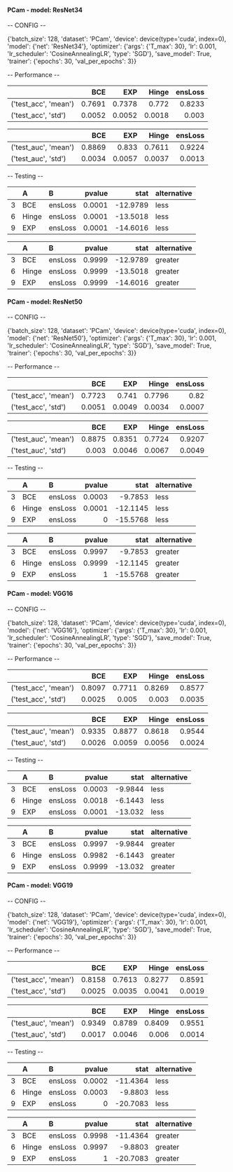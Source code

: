 #### PCam - model: ResNet34 ####


-- CONFIG --

{'batch_size': 128,
 'dataset': 'PCam',
 'device': device(type='cuda', index=0),
 'model': {'net': 'ResNet34'},
 'optimizer': {'args': {'T_max': 30},
               'lr': 0.001,
               'lr_scheduler': 'CosineAnnealingLR',
               'type': 'SGD'},
 'save_model': True,
 'trainer': {'epochs': 30,
             'val_per_epochs': 3}}

-- Performance --

|                      |    BCE |    EXP |   Hinge |   ensLoss |
|:---------------------|-------:|-------:|--------:|----------:|
| ('test_acc', 'mean') | 0.7691 | 0.7378 |  0.772  |    0.8233 |
| ('test_acc', 'std')  | 0.0052 | 0.0052 |  0.0018 |    0.003  |


|                      |    BCE |    EXP |   Hinge |   ensLoss |
|:---------------------|-------:|-------:|--------:|----------:|
| ('test_auc', 'mean') | 0.8869 | 0.833  |  0.7611 |    0.9224 |
| ('test_auc', 'std')  | 0.0034 | 0.0057 |  0.0037 |    0.0013 |

-- Testing --

|    | A     | B       |   pvalue |     stat | alternative   |
|---:|:------|:--------|---------:|---------:|:--------------|
|  3 | BCE   | ensLoss |   0.0001 | -12.9789 | less          |
|  6 | Hinge | ensLoss |   0.0001 | -13.5018 | less          |
|  9 | EXP   | ensLoss |   0.0001 | -14.6016 | less          |


|    | A     | B       |   pvalue |     stat | alternative   |
|---:|:------|:--------|---------:|---------:|:--------------|
|  3 | BCE   | ensLoss |   0.9999 | -12.9789 | greater       |
|  6 | Hinge | ensLoss |   0.9999 | -13.5018 | greater       |
|  9 | EXP   | ensLoss |   0.9999 | -14.6016 | greater       |

#### PCam - model: ResNet50 ####


-- CONFIG --

{'batch_size': 128,
 'dataset': 'PCam',
 'device': device(type='cuda', index=0),
 'model': {'net': 'ResNet50'},
 'optimizer': {'args': {'T_max': 30},
               'lr': 0.001,
               'lr_scheduler': 'CosineAnnealingLR',
               'type': 'SGD'},
 'save_model': True,
 'trainer': {'epochs': 30,
             'val_per_epochs': 3}}

-- Performance --

|                      |    BCE |    EXP |   Hinge |   ensLoss |
|:---------------------|-------:|-------:|--------:|----------:|
| ('test_acc', 'mean') | 0.7723 | 0.741  |  0.7796 |    0.82   |
| ('test_acc', 'std')  | 0.0051 | 0.0049 |  0.0034 |    0.0007 |


|                      |    BCE |    EXP |   Hinge |   ensLoss |
|:---------------------|-------:|-------:|--------:|----------:|
| ('test_auc', 'mean') | 0.8875 | 0.8351 |  0.7724 |    0.9207 |
| ('test_auc', 'std')  | 0.003  | 0.0046 |  0.0067 |    0.0049 |

-- Testing --

|    | A     | B       |   pvalue |     stat | alternative   |
|---:|:------|:--------|---------:|---------:|:--------------|
|  3 | BCE   | ensLoss |   0.0003 |  -9.7853 | less          |
|  6 | Hinge | ensLoss |   0.0001 | -12.1145 | less          |
|  9 | EXP   | ensLoss |   0      | -15.5768 | less          |


|    | A     | B       |   pvalue |     stat | alternative   |
|---:|:------|:--------|---------:|---------:|:--------------|
|  3 | BCE   | ensLoss |   0.9997 |  -9.7853 | greater       |
|  6 | Hinge | ensLoss |   0.9999 | -12.1145 | greater       |
|  9 | EXP   | ensLoss |   1      | -15.5768 | greater       |

#### PCam - model: VGG16 ####


-- CONFIG --

{'batch_size': 128,
 'dataset': 'PCam',
 'device': device(type='cuda', index=0),
 'model': {'net': 'VGG16'},
 'optimizer': {'args': {'T_max': 30},
               'lr': 0.001,
               'lr_scheduler': 'CosineAnnealingLR',
               'type': 'SGD'},
 'save_model': True,
 'trainer': {'epochs': 30,
             'val_per_epochs': 3}}

-- Performance --

|                      |    BCE |    EXP |   Hinge |   ensLoss |
|:---------------------|-------:|-------:|--------:|----------:|
| ('test_acc', 'mean') | 0.8097 | 0.7711 |  0.8269 |    0.8577 |
| ('test_acc', 'std')  | 0.0025 | 0.005  |  0.003  |    0.0035 |


|                      |    BCE |    EXP |   Hinge |   ensLoss |
|:---------------------|-------:|-------:|--------:|----------:|
| ('test_auc', 'mean') | 0.9335 | 0.8877 |  0.8618 |    0.9544 |
| ('test_auc', 'std')  | 0.0026 | 0.0059 |  0.0056 |    0.0024 |

-- Testing --

|    | A     | B       |   pvalue |     stat | alternative   |
|---:|:------|:--------|---------:|---------:|:--------------|
|  3 | BCE   | ensLoss |   0.0003 |  -9.9844 | less          |
|  6 | Hinge | ensLoss |   0.0018 |  -6.1443 | less          |
|  9 | EXP   | ensLoss |   0.0001 | -13.032  | less          |


|    | A     | B       |   pvalue |     stat | alternative   |
|---:|:------|:--------|---------:|---------:|:--------------|
|  3 | BCE   | ensLoss |   0.9997 |  -9.9844 | greater       |
|  6 | Hinge | ensLoss |   0.9982 |  -6.1443 | greater       |
|  9 | EXP   | ensLoss |   0.9999 | -13.032  | greater       |

#### PCam - model: VGG19 ####


-- CONFIG --

{'batch_size': 128,
 'dataset': 'PCam',
 'device': device(type='cuda', index=0),
 'model': {'net': 'VGG19'},
 'optimizer': {'args': {'T_max': 30},
               'lr': 0.001,
               'lr_scheduler': 'CosineAnnealingLR',
               'type': 'SGD'},
 'save_model': True,
 'trainer': {'epochs': 30,
             'val_per_epochs': 3}}

-- Performance --

|                      |    BCE |    EXP |   Hinge |   ensLoss |
|:---------------------|-------:|-------:|--------:|----------:|
| ('test_acc', 'mean') | 0.8158 | 0.7613 |  0.8277 |    0.8591 |
| ('test_acc', 'std')  | 0.0025 | 0.0035 |  0.0041 |    0.0019 |


|                      |    BCE |    EXP |   Hinge |   ensLoss |
|:---------------------|-------:|-------:|--------:|----------:|
| ('test_auc', 'mean') | 0.9349 | 0.8789 |  0.8409 |    0.9551 |
| ('test_auc', 'std')  | 0.0017 | 0.0046 |  0.006  |    0.0014 |

-- Testing --

|    | A     | B       |   pvalue |     stat | alternative   |
|---:|:------|:--------|---------:|---------:|:--------------|
|  3 | BCE   | ensLoss |   0.0002 | -11.4364 | less          |
|  6 | Hinge | ensLoss |   0.0003 |  -9.8803 | less          |
|  9 | EXP   | ensLoss |   0      | -20.7083 | less          |


|    | A     | B       |   pvalue |     stat | alternative   |
|---:|:------|:--------|---------:|---------:|:--------------|
|  3 | BCE   | ensLoss |   0.9998 | -11.4364 | greater       |
|  6 | Hinge | ensLoss |   0.9997 |  -9.8803 | greater       |
|  9 | EXP   | ensLoss |   1      | -20.7083 | greater       |
